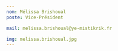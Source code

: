 ```yaml
---
nom: Mélissa Brishoual
poste: Vice-Président

mail: melissa.brishoual@ye-mistikrik.fr

img: melissa.brishoual.jpg
---
```

